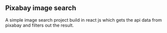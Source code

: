 ## Pixabay image search

A simple image search project build in react js which gets the api data from pixabay and filters out the result. 
